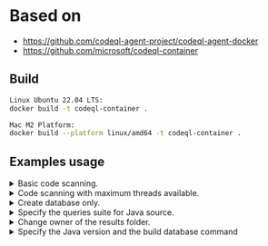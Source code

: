 
# Based on 
 - https://github.com/codeql-agent-project/codeql-agent-docker
 - https://github.com/microsoft/codeql-container

## Build
```bash
Linux Ubuntu 22.04 LTS:
docker build -t codeql-container .

Mac M2 Platform:
docker build --platform linux/amd64 -t codeql-container .
```

## Examples usage
<details>
    <summary>Basic code scanning.</summary>

```bash
docker run --rm --name codeql-docker \
  -v "$PWD:/opt/src" \
  -v "$PWD/codeql-results:/opt/results" \
  codeql-container
```
</details>

<details>
    <summary>Code scanning with maximum threads available.</summary>

```bash
docker run --rm --name codeql-docker \
  -v "$PWD:/opt/src" \
  -v "$PWD/codeql-results:/opt/results" \
  -e "THREADS=0" \
  codeql-container
```
  </details>

<details>
    <summary>Create database only.</summary>

```bash
docker run --rm --name codeql-docker \
  -v "$PWD:/opt/src" \
  -v "$PWD/codeql-results:/opt/results" \
  -e "ACTION=create-database-only" \
  codeql-container
```
  </details>

<details>
    <summary>Specify the queries suite for Java source.</summary>

```bash
docker run --rm --name codeql-docker \
  -v "$PWD:/opt/src" \
  -v "$PWD/codeql-results:/opt/results" \
  -e "LANGUAGE=java" \
  -e "QS=java-security-and-quality.qls" \
  codeql-container
```
</details>

<details>
    <summary>Change owner of the results folder.</summary>

```bash
docker run --rm --name codeql-docker \
  -v "$PWD:/opt/src" \
  -v "$PWD/codeql-results:/opt/results" \
  -e "USERID=$(id -u ${USER})" -e "GROUPID=$(id -g ${USER}) \
  codeql-container
```
</details>

<details>
    <summary> Specify the Java version and the build database command </summary>

```bash
docker run --rm --name codeql-docker \
  -v "$PWD:/opt/src" \
  -v "$PWD/codeql-results:/opt/results" \
  -e "LANGUAGE=java" \
  -e "JAVA_VERSION=8" \
  -e "COMMAND=mvn clean install" \
  codeql-container

```
</details>
